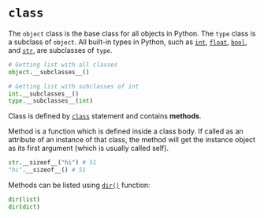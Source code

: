 # `class`

The `object` class is the base class for all objects in Python. The `type` class is a subclass of `object`. All built-in types in Python, such as [`int`](/built-in-types/int/), [`float`](/built-in-types/float/), [`bool`](/built-in-types/bool.md), and [`str`](/built-in-types/str/), are subclasses of `type`.

```python
# Getting list with all classes
object.__subclasses__()

# Getting list with subclasses of int
int.__subclasses__()
type.__subclasses__(int)
```

Class is defined by [`class`](/statements/class.md) statement and contains **methods**.

Method is a function which is defined inside a class body. If called as an attribute of an instance of that class, the method will get the instance object as its first argument (which is usually called self).

```python
str.__sizeof__("hi") # 51
"hi".__sizeof__() # 51
```

Methods can be listed using [`dir()`](/built-in-functions/dir.md) function:
```python
dir(list)
dir(dict)
```